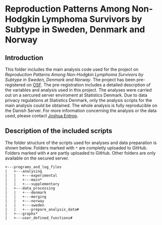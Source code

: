 # Reproduction Patterns Among Non-Hodgkin Lymphoma Survivors by Subtype in Sweden, Denmark and Norway

## Introduction

This folder includes the main analysis code used for the project on *Reproduction Patterns Among Non-Hodgkin Lymphoma Survivors by Subtype in Sweden, Denmark and Norway*. The project has been pre-registered on [OSF](https://osf.io/a4u3d/). The pre-registration includes a detailed descrption of the variables and analysis used in this project. The analyses were carried out on a sercured server enviroment at Statistics Denmark. Due to data privacy regulations at Statistics Denmark, only the analysis scripts for the main analysis could be obtained. The whole analysis is fully reproducible on the Danish Server. For more information concerning the analysis or the data used, please contact [Joshua Entrop](https://www.joshua-entrop.com/).

## Description of the included scripts

The folder structure of the scripts used for analyses and data preparation is shown below. Folders marked with `*` are completly uploaded to GitHub. Folders marked with `#` are partly uploaded to GitHub. Other folders are only available on the secured server.

```
+---programs_and_log_files
|   +---analysing
|   |   +---experimental
|   |   +---main*
|   |   +---supplementary
|   +---data_processing
|   |   +---denmark
|   |   +---merging
|   |   +---norway
|   |   +---sweden
|   |   +---prepare_analysis_data#
|   +---graphs*
|   +---user_defined_functions#
```